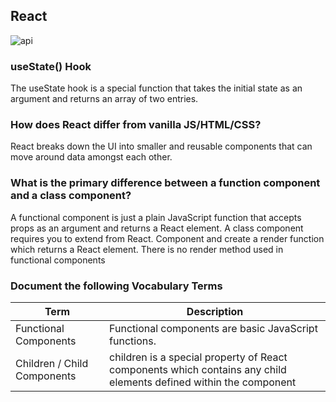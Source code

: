 ## React
![api](https://i.ibb.co/XXVH7vy/REACT-JS-KOCHI.png)

### useState() Hook
The useState hook is a special function that takes the initial state as an argument and returns an array of two entries.

### How does React differ from vanilla JS/HTML/CSS?
React breaks down the UI into smaller and reusable components that can move around data amongst each other.

### What is the primary difference between a function component and a class component?
A functional component is just a plain JavaScript function that accepts props as an argument and returns a React element. A class component requires you to extend from React. Component and create a render function which returns a React element. There is no render method used in functional components
### Document the following Vocabulary Terms

|Term|Description|
|----|----|
|Functional Components|Functional components are basic JavaScript functions.|
|Children / Child Components|children is a special property of React components which contains any child elements defined within the component|